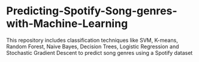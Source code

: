 # Predicting-Spotify-Song-genres-with-Machine-Learning
This repository includes classification techniques like SVM, K-means, Random Forest, Naive Bayes, Decision Trees, Logistic Regression and Stochastic Gradient Descent to predict song genres using a Spotify dataset
